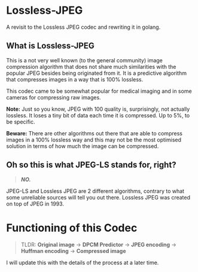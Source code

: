 # Lossless-JPEG
A revisit to the Lossless JPEG codec and rewriting it in golang. 

## What is Lossless-JPEG
This is a not very well known (to the general community) image compression algorithm that does not share much similarities with the popular JPEG besides 
being originated from it. It is a predictive algorithm that compresses images in a way that is 100% lossless.

This codec came to be somewhat popular for medical imaging and in some cameras for compressing raw images.

**Note:** Just so you know, JPEG with 100 quality is, surprisingly, not actually lossless. It loses a tiny bit of data each time it is compressed. Up to
5%, to be specific. 

**Beware:** There are other algorithms out there that are able to compress images in a 100% lossless way and this may not be the most optimised solution
in terms of how much the image can be compressed.

## Oh so this is what JPEG-LS stands for, right?
> ***NO.***

JPEG-LS and Lossless JPEG are 2 different algorithms, contrary to what some unreliable sources will tell you out there. Lossless JPEG was created
on top of JPEG in 1993.

# Functioning of this Codec
> TLDR: **Original image** -> **DPCM Predictor** -> **JPEG encoding** -> **Huffman encoding** -> **Compressed image**

I will update this with the details of the process at a later time.
